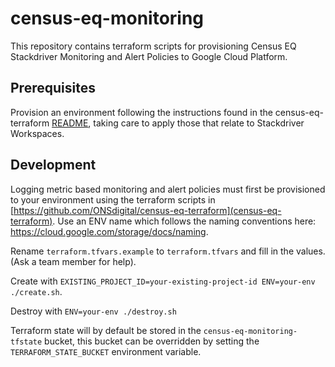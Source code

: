 # census-eq-monitoring
This repository contains terraform scripts for provisioning Census EQ Stackdriver Monitoring and Alert Policies to Google Cloud Platform.

## Prerequisites
Provision an environment following the instructions found in the census-eq-terraform [README](https://github.com/ONSdigital/census-eq-terraform/edit/master/README.md), taking care to apply those that relate to Stackdriver Workspaces.

## Development
Logging metric based monitoring and alert policies must first be provisioned to your environment using the terraform scripts in [https://github.com/ONSdigital/census-eq-terraform](census-eq-terraform).
Use an ENV name which follows the naming conventions here: https://cloud.google.com/storage/docs/naming.

Rename `terraform.tfvars.example` to `terraform.tfvars` and fill in the values. (Ask a team member for help).

Create with `EXISTING_PROJECT_ID=your-existing-project-id ENV=your-env ./create.sh`.

Destroy with `ENV=your-env ./destroy.sh`

Terraform state will by default be stored in the `census-eq-monitoring-tfstate` bucket, this bucket can be overridden by setting the `TERRAFORM_STATE_BUCKET` environment variable.

